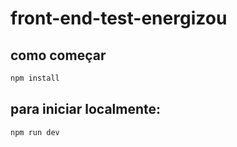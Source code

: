 # front-end-test-energizou

## como começar

```bash
npm install
```

## para iniciar localmente:

```bash
npm run dev
```
